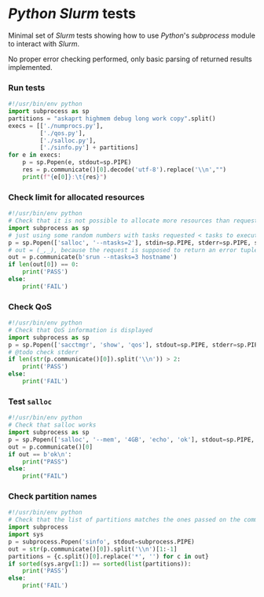 # *Python* *Slurm* tests

Minimal set of *Slurm* tests showing how to use *Python*'s *subprocess* module to interact with *Slurm*.

No proper error checking performed, only basic parsing of returned results implemented.


### Run tests
```python
#!/usr/bin/env python
import subprocess as sp
partitions = "askaprt highmem debug long work copy".split()
execs = [['./numprocs.py'], 
         ['./qos.py'], 
         ['./salloc.py'],
         ['./sinfo.py'] + partitions]
for e in execs:
    p = sp.Popen(e, stdout=sp.PIPE)
    res = p.communicate()[0].decode('utf-8').replace('\\n',"")
    print(f"{e[0]}:\t{res}")

```

### Check limit for allocated resources
```python
#!/usr/bin/env python
# Check that it is not possible to allocate more resources than requested at allocation time
import subprocess as sp
# just using some random numbers with tasks requested < tasks to execute
p = sp.Popen(['salloc', '--ntasks=2'], stdin=sp.PIPE, stderr=sp.PIPE, stdout=sp.PIPE)
# out = (_,_), because the request is supposed to return an error tuple[0] will be empty
out = p.communicate(b'srun --ntasks=3 hostname')
if len(out[0]) == 0:
    print('PASS')
else:
    print('FAIL')
```
###


### Check QoS
```python
#!/usr/bin/env python
# Check that QoS information is displayed
import subprocess as sp
p = sp.Popen(['sacctmgr', 'show', 'qos'], stdout=sp.PIPE, stderr=sp.PIPE)
# @todo check stderr
if len(str(p.communicate()[0]).split('\\n')) > 2:
    print('PASS')
else:
    print('FAIL')
```

### Test `salloc`
```python
#!/usr/bin/env python
# Check that salloc works
import subprocess as sp
p = sp.Popen(['salloc', '--mem', '4GB', 'echo', 'ok'], stdout=sp.PIPE, stderr=sp.PIPE)
out = p.communicate()[0]
if out == b'ok\n':
    print("PASS")
else:
    print("FAIL")
```

### Check partition names
```python
#!/usr/bin/env python
# Check that the list of partitions matches the ones passed on the command line
import subprocess
import sys
p = subprocess.Popen('sinfo', stdout=subprocess.PIPE)
out = str(p.communicate()[0]).split('\\n')[1:-1]
partitions = {c.split()[0].replace('*', '') for c in out}
if sorted(sys.argv[1:]) == sorted(list(partitions)):
    print('PASS')
else:
    print('FAIL')
```
